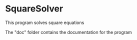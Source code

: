 # SquareSolver
This program solves square equations

The "doc" folder contains the documentation for the program

